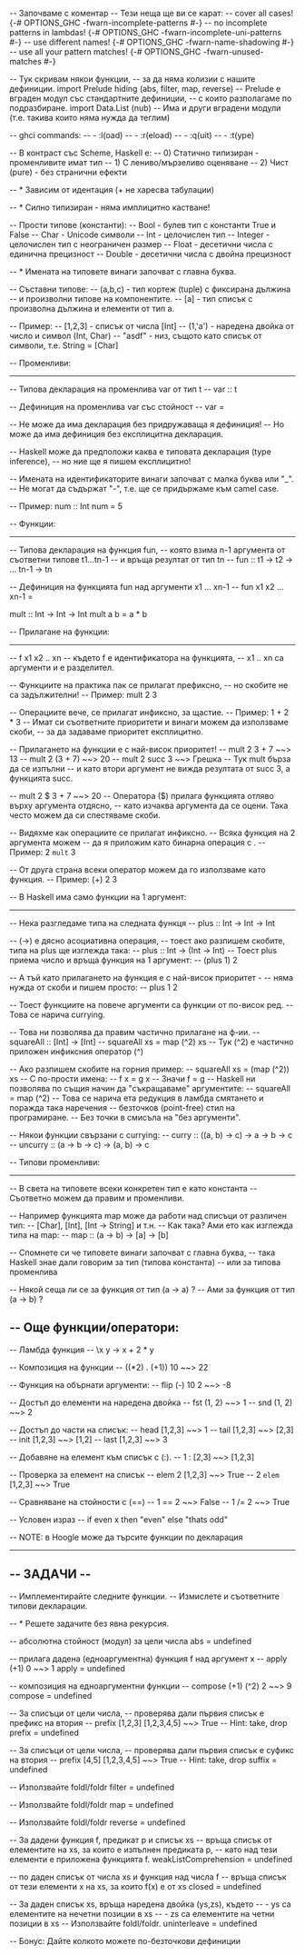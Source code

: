 -- Започваме с коментар
-- Тези неща ще ви се карат:
-- cover all cases!
{-# OPTIONS_GHC -fwarn-incomplete-patterns #-}
-- no incomplete patterns in lambdas!
{-# OPTIONS_GHC -fwarn-incomplete-uni-patterns #-}
-- use different names!
{-# OPTIONS_GHC -fwarn-name-shadowing #-}
-- use all your pattern matches!
{-# OPTIONS_GHC -fwarn-unused-matches #-}

-- Тук скривам някои функции,
-- за да няма колизии с нашите дефиниции.
import Prelude hiding (abs, filter, map, reverse)
-- Prelude е вграден модул със стандартните дефиниции,
-- с които разполагаме по подразбиране.
import Data.List (nub)
-- Има и други вградени модули (т.е. такива които няма нужда да теглим)

-- ghci commands:
--  - :l(oad)
--  - :r(eload)
--  - :q(uit)
--  - :t(ype)

-- В контраст със Scheme, Haskell е:
-- 0) Статично типизиран - променливите имат тип
-- 1) С лениво/мързеливо оценяване
-- 2) Чист (pure) - без странични ефекти

-- * Зависим от идентация (+ не харесва табулации)

-- * Силно типизиран - няма имплицитно кастване!

-- Прости типове (константи):
-- Bool     - булев тип с константи True и False
-- Char     - Unicode символи
-- Int      - целочислен тип
-- Integer  - целочислен тип с неограничен размер
-- Float    - десетични числа с единична прецизност
-- Double   - десетични числа с двойна прецизност

-- * Имената на типовете винаги започват с главна буква.

-- Съставни типове:
-- (a,b,c) - тип кортеж (tuple) с фиксирана дължина
--           и произволни типове на компонентите.
-- [a]     - тип списък с произволна дължина и елементи от тип a.

-- Пример:
-- [1,2,3] - списък от числа [Int]
-- (1,'а') - наредена двойка от число и символ (Int, Char)
-- "asdf"  - низ, същото като списък от символи, т.е. String = [Char]


-- Променливи:
-- -----------
-- Типова декларация на променлива var от тип t
-- var :: t

-- Дефиниция на променлива var със стойност <expr>
-- var = <exp>

-- Не може да има декларация без придружаваща я дефиниция!
-- Но може да има дефиниция без експлицитна декларация.

-- Haskell може да предположи каква е типовата декларация (type inference),
-- но ние ще я пишем експлицитно!

-- Имената на идентификаторите винаги започват с малка буква или "_".
-- Не могат да съдържат "-", т.е. ще се придържаме към camel case.

-- Пример:
num :: Int
num = 5


-- Функции:
-- --------
-- Типова декларация на функция fun,
-- която взима n-1 аргумента от съответни типове t1...tn-1
-- и връща резултат от тип tn
-- fun :: t1 -> t2 -> ... tn-1 -> tn

-- Дефиниция на функцията fun над аргументи x1 ... xn-1
-- fun x1 x2 ... xn-1 = <expr>

mult :: Int -> Int -> Int
mult a b = a * b

-- Прилагане на функции:
-- ---------------------
-- f x1 x2 .. xn
-- където f е идентификатора на функцията,
-- x1 .. xn са аргументи и <space> e разделител.

-- Функциите на практика пак се прилагат префиксно,
-- но скобите не са задължителни!
-- Пример: mult 2 3

-- Операциите вече, се прилагат инфиксно, за щастие.
-- Пример: 1 + 2 * 3
-- Имат си съответните приоритети и винаги можем да използваме скоби,
-- за да задаваме приоритет експлицитно.

-- Прилагането на функции е с най-висок приоритет!
-- mult 2 3 + 7    ~~> 13
-- mult 2 (3 + 7)  ~~> 20
-- mult 2 succ 3   ~~> Грешка
-- Тук mult бърза да се изпълни
-- и като втори аргумент не вижда резултата от succ 3, а функцията succ.

-- mult 2 $ 3 + 7 ~~> 20
-- Оператора ($) прилага функцията отляво върху аргумента отдясно,
-- като изчаква аргумента да се оцени. Така често можем да си спестяваме скоби.

-- Видяхме как операциите се прилагат инфиксно.
-- Всяка функция на 2 аргумента можем
-- да я приложим като бинарна операция с <backtick>.
-- Пример: 2 `mult` 3

-- От друга страна всеки оператор можем да го използваме като функция.
-- Пример: (+) 2 3

-- В Haskell има само функции на 1 аргумент:
-- -----------------------------------------
-- Нека разгледаме типа на следната функця
-- plus :: Int -> Int -> Int

-- (->) е дясно асоциативна операция,
-- тоест ако разпишем скобите, типа на plus ще изглежда така:
-- plus :: Int -> (Int -> Int)
-- Тоест plus приема число и връща функция на 1 аргумент:
-- (plus 1) 2

-- А тъй като прилагането на функция е с най-висок приоритет -
-- няма нужда от скоби и пишем просто:
-- plus 1 2

-- Тоест функциите на повече аргументи са функции от по-висок ред.
-- Това се нарича currying.

-- Това ни позволява да правим частично прилагане на ф-ии.
-- squareAll :: [Int] -> [Int]
-- squareAll xs = map (^2) xs
-- Тук (^2) е частично приложен инфиксния оператор (^)

-- Ако разпишем скобите на горния пример:
-- squareAll xs = (map (^2)) xs
-- С по-прости имена:
-- f x = g x
-- Значи f = g
-- Haskell ни позволява по същия начин да "съкращаваме" аргументите:
-- squareAll = map (^2)
-- Това се нарича ета редукция в ламбда смятането и поражда така наречения
-- безточков (point-free) стил на програмиране.
-- Без точки в смисъла на "без аргументи".

-- Някои функции свързани с currying:
-- curry :: ((a, b) -> c) -> a -> b -> c
-- uncurry :: (a -> b -> c) -> (a, b) -> c

-- Типови променливи:
-- ------------------
-- В света на типовете всеки конкретен тип е като константа
-- Съответно можем да правим и променливи.

-- Например функцията map може да работи над списъци от различен тип:
-- [Char], [Int], [Int -> String] и т.н.
-- Как така? Ами ето как изглежда типа на map:
-- map :: (a -> b) -> [a] -> [b]

-- Спомнете си че типовете винаги започват с главна буква,
-- така Haskell знае дали говорим за тип (типова константа)
-- или за типова променлива

-- Някой сеща ли се за функция от тип (а -> a) ?
-- Ами за функция от тип (a -> b) ?

-- Още функции/оператори:
-------------------------
-- Ламбда функция
-- \x y -> x + 2 * y

-- Композиция на функции
-- ((*2) . (+1)) 10 ~~> 22

-- Функция на обърнати аргументи:
-- flip (-) 10 2 ~~> -8

-- Достъп до елементи на наредена двойка
-- fst (1, 2) ~~> 1
-- snd (1, 2) ~~> 2

-- Достъп до части на списък:
-- head [1,2,3] ~~> 1
-- tail [1,2,3] ~~> [2,3]
-- init [1,2,3] ~~> [1,2]
-- last [1,2,3] ~~> 3

-- Добавяне на елемент към списък с (:).
-- 1 : [2,3] ~~> [1,2,3]

-- Проверка за елемент на списък
-- elem 2 [1,2,3] ~~> True
-- 2 `elem` [1,2,3] ~~> True

-- Сравняване на стойности с (==)
-- 1 == 2 ~~> False
-- 1 /= 2 ~~> True

-- Условен израз
-- if even x then "even" else "thats odd"


-- NOTE: в Hoogle може да търсите функции по декларация


--------------------------------------------------------------------------------
-- ЗАДАЧИ --
------------

-- Имплементирайте следните функции.
-- Измислете и съответните типови декларации.

-- * Решете задачите без явна рекурсия.

-- абсолютна стойност (модул) за цели числа
abs = undefined

-- прилага дадена (едноаргументна) функция f над аргумент x
-- apply (+1) 0 ~~> 1
apply = undefined

-- композиция на едноаргументни функции
-- compose (+1) (^2) 2 ~~> 9
compose = undefined

-- За списъци от цели числа,
-- проверява дали първия списък е префикс на втория
-- prefix [1,2,3] [1,2,3,4,5] ~~> True
-- Hint: take, drop
prefix = undefined

-- За списъци от цели числа,
-- проверява дали първия списък е суфикс на втория
-- prefix [4,5] [1,2,3,4,5] ~~> True
-- Hint: take, drop
suffix = undefined

-- Използвайте foldl/foldr
filter = undefined

-- Използвайте foldl/foldr
map = undefined

-- Използвайте foldl/foldr
reverse = undefined

-- За дадени функция f, предикат p и списък xs
-- връща списък от елементите на xs, за които е изпълнен предиката p,
-- като над тези елементи е приложена функцията f.
weakListComprehension = undefined

-- по даден списък от числа xs и функция над числа f
-- връща списък от тези елементи x на xs, за които f(x) е от xs
closed = undefined

-- За даден списък xs, връща наредена двойка (ys,zs), където
-- - ys са елементите на нечетни позиции в xs
-- - zs са елементите на четни позиции в xs
-- Използвайте foldl/foldr.
uninterleave = undefined

-- Бонус: Дайте колкото можете по-безточкови дефиниции